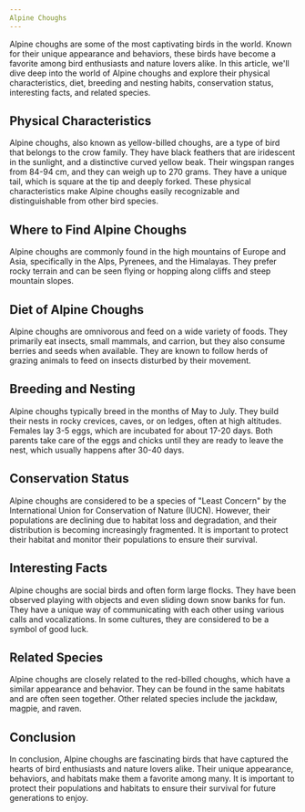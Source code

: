```yaml
---
Alpine Choughs
---
```

Alpine choughs are some of the most captivating birds in the world. Known for their unique appearance and behaviors, these birds have become a favorite among bird enthusiasts and nature lovers alike. In this article, we'll dive deep into the world of Alpine choughs and explore their physical characteristics, diet, breeding and nesting habits, conservation status, interesting facts, and related species.

## Physical Characteristics
Alpine choughs, also known as yellow-billed choughs, are a type of bird that belongs to the crow family. They have black feathers that are iridescent in the sunlight, and a distinctive curved yellow beak. Their wingspan ranges from 84-94 cm, and they can weigh up to 270 grams. They have a unique tail, which is square at the tip and deeply forked. These physical characteristics make Alpine choughs easily recognizable and distinguishable from other bird species.

## Where to Find Alpine Choughs
Alpine choughs are commonly found in the high mountains of Europe and Asia, specifically in the Alps, Pyrenees, and the Himalayas. They prefer rocky terrain and can be seen flying or hopping along cliffs and steep mountain slopes.

## Diet of Alpine Choughs
Alpine choughs are omnivorous and feed on a wide variety of foods. They primarily eat insects, small mammals, and carrion, but they also consume berries and seeds when available. They are known to follow herds of grazing animals to feed on insects disturbed by their movement.

## Breeding and Nesting
Alpine choughs typically breed in the months of May to July. They build their nests in rocky crevices, caves, or on ledges, often at high altitudes. Females lay 3-5 eggs, which are incubated for about 17-20 days. Both parents take care of the eggs and chicks until they are ready to leave the nest, which usually happens after 30-40 days.

## Conservation Status
Alpine choughs are considered to be a species of "Least Concern" by the International Union for Conservation of Nature (IUCN). However, their populations are declining due to habitat loss and degradation, and their distribution is becoming increasingly fragmented. It is important to protect their habitat and monitor their populations to ensure their survival.

## Interesting Facts
Alpine choughs are social birds and often form large flocks. They have been observed playing with objects and even sliding down snow banks for fun. They have a unique way of communicating with each other using various calls and vocalizations. In some cultures, they are considered to be a symbol of good luck.

## Related Species
Alpine choughs are closely related to the red-billed choughs, which have a similar appearance and behavior. They can be found in the same habitats and are often seen together. Other related species include the jackdaw, magpie, and raven.

## Conclusion
In conclusion, Alpine choughs are fascinating birds that have captured the hearts of bird enthusiasts and nature lovers alike. Their unique appearance, behaviors, and habitats make them a favorite among many. It is important to protect their populations and habitats to ensure their survival for future generations to enjoy.